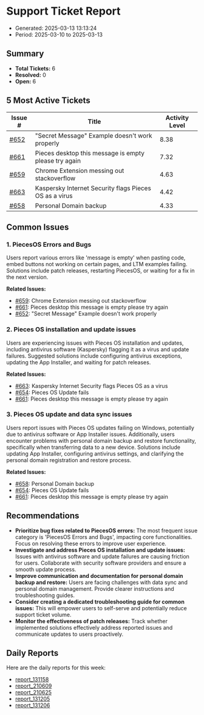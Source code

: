 # Support Ticket Report
- Generated: 2025-03-13 13:13:24
- Period: 2025-03-10 to 2025-03-13

## Summary
- **Total Tickets:** 6
- **Resolved:** 0
- **Open:** 6

## 5 Most Active Tickets
| Issue # | Title | Activity Level |
|---------|-------|----------------|
| [#652](https://github.com/pieces-app/support/issues/652) | "Secret Message" Example doesn't work properly | 8.38 |
| [#661](https://github.com/pieces-app/support/issues/661) | Pieces desktop this message is empty please try again | 7.32 |
| [#659](https://github.com/pieces-app/support/issues/659) | Chrome Extension messing out stackoverflow | 4.63 |
| [#663](https://github.com/pieces-app/support/issues/663) | Kaspersky Internet Security flags Pieces OS as a virus | 4.42 |
| [#658](https://github.com/pieces-app/support/issues/658) | Personal Domain backup | 4.33 |

## Common Issues
### 1. PiecesOS Errors and Bugs
Users report various errors like 'message is empty' when pasting code, embed buttons not working on certain pages, and LTM examples failing. Solutions include patch releases, restarting PiecesOS, or waiting for a fix in the next version.

**Related Issues:**
- [#659](https://github.com/pieces-app/support/issues/659): Chrome Extension messing out stackoverflow
- [#661](https://github.com/pieces-app/support/issues/661): Pieces desktop this message is empty please try again
- [#652](https://github.com/pieces-app/support/issues/652): "Secret Message" Example doesn't work properly

### 2. Pieces OS installation and update issues
Users are experiencing issues with Pieces OS installation and updates, including antivirus software (Kaspersky) flagging it as a virus and update failures. Suggested solutions include configuring antivirus exceptions, updating the App Installer, and waiting for patch releases.

**Related Issues:**
- [#663](https://github.com/pieces-app/support/issues/663): Kaspersky Internet Security flags Pieces OS as a virus
- [#654](https://github.com/pieces-app/support/issues/654): Pieces OS Update fails
- [#661](https://github.com/pieces-app/support/issues/661): Pieces desktop this message is empty please try again

### 3. Pieces OS update and data sync issues
Users report issues with Pieces OS updates failing on Windows, potentially due to antivirus software or App Installer issues. Additionally, users encounter problems with personal domain backup and restore functionality, specifically when transferring data to a new device. Solutions include updating App Installer, configuring antivirus settings, and clarifying the personal domain registration and restore process.

**Related Issues:**
- [#658](https://github.com/pieces-app/support/issues/658): Personal Domain backup
- [#654](https://github.com/pieces-app/support/issues/654): Pieces OS Update fails
- [#661](https://github.com/pieces-app/support/issues/661): Pieces desktop this message is empty please try again


## Recommendations
- **Prioritize bug fixes related to PiecesOS errors:** The most frequent issue category is 'PiecesOS Errors and Bugs', impacting core functionalities. Focus on resolving these errors to improve user experience.
- **Investigate and address Pieces OS installation and update issues:** Issues with antivirus software and update failures are causing friction for users. Collaborate with security software providers and ensure a smooth update process.
- **Improve communication and documentation for personal domain backup and restore:** Users are facing challenges with data sync and personal domain management. Provide clearer instructions and troubleshooting guides.
- **Consider creating a dedicated troubleshooting guide for common issues:** This will empower users to self-serve and potentially reduce support ticket volume.
- **Monitor the effectiveness of patch releases:** Track whether implemented solutions effectively address reported issues and communicate updates to users proactively.

## Daily Reports
Here are the daily reports for this week:

- [report_131158](daily/2025-03-11/report_131158.md)
- [report_210609](daily/2025-03-11/report_210609.md)
- [report_210625](daily/2025-03-12/report_210625.md)
- [report_131205](daily/2025-03-12/report_131205.md)
- [report_131206](daily/2025-03-13/report_131206.md)
